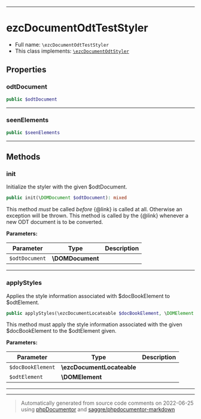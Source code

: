 ***

# ezcDocumentOdtTestStyler





* Full name: `\ezcDocumentOdtTestStyler`
* This class implements:
[`\ezcDocumentOdtStyler`](./ezcDocumentOdtStyler.md)



## Properties


### odtDocument



```php
public $odtDocument
```






***

### seenElements



```php
public $seenElements
```






***

## Methods


### init

Initialize the styler with the given $odtDocument.

```php
public init(\DOMDocument $odtDocument): mixed
```

This method *must* be called *before* {@link} is called
at all. Otherwise an exception will be thrown. This method is called by
the {@link} whenever a new ODT document
is to be converted.






**Parameters:**

| Parameter | Type | Description |
|-----------|------|-------------|
| `$odtDocument` | **\DOMDocument** |  |




***

### applyStyles

Applies the style information associated with $docBookElement to
$odtElement.

```php
public applyStyles(\ezcDocumentLocateable $docBookElement, \DOMElement $odtElement): mixed
```

This method must apply the style information associated with the given
$docBookElement to the $odtElement given.






**Parameters:**

| Parameter | Type | Description |
|-----------|------|-------------|
| `$docBookElement` | **\ezcDocumentLocateable** |  |
| `$odtElement` | **\DOMElement** |  |




***


***
> Automatically generated from source code comments on 2022-06-25 using [phpDocumentor](http://www.phpdoc.org/) and [saggre/phpdocumentor-markdown](https://github.com/Saggre/phpDocumentor-markdown)
